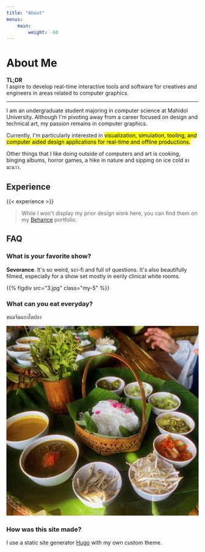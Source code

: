 ```yaml
---
title: "About"
menus:
    main:
        weight: -60
---
```


# About Me

<b>TL;DR</b>  
I aspire to develop real-time interactive tools and software for creatives and engineers in areas related to computer graphics.

---

I am an undergraduate student majoring in computer science at Mahidol University. Although I'm pivoting away from a career focused on design and technical art, my passion remains in computer graphics. 

Currently, I'm particularly interested in <mark>visualization, simulation, tooling, and computer aided design applications for real-time and offline productions.</mark>

Other things that I like doing outside of computers and art is cooking, binging albums, horror games, a hike in nature and sipping on ice cold <span class="font-sans-thai font-normal tracking-tight">ชามะนาว</span>.

<!-- ---
Growing up in South Africa I always had these interests clash, I was drawn to the arts but I was also drawn to the maths and sciences. I was fascinated to know how things were made, I always watched the extras on all the DVDs I had at home and binged the hell out of How Its Made on the Discovery channel. I loved creation and how math and sciences were the means of doing that. However there was this notion growing up that these interests were to be separate. Attempting of having a deep interest in both were seen as counterproductive or unrealistic. Yet to me it always made sense that having a deep interest in both the arts and STEM could coexist and even intersect each other in interesting ways.
--- -->

## Experience

{{< experience >}}

<div class="my-5">

> While I won't display my prior design work here, you can find them on my [Behance](https://www.behance.net/austinmaddison) portfolio. 

## FAQ
### What is your favorite show?
**Severance**. It's so weird, sci-fi and full of questions. It's also beautifully filmed, especially for a show set mostly in eerily clinical white rooms.  

{{% figdiv src="3.jpg" class="my-5" %}}

### What can you eat everyday?
<span class="font-sans-thai">ขนมจีนแกงไตปลา</span>

<img class="mx-auto my-5" width=600px src="image.jpg">

<!-- ### Who inspires you?

Besides all the amazing people in my life: family, friends, mentors and ajarns here are some people and places that really make me go wow, I want to do something like that.

**Some Heros (People and Studios)**:  
[Wolfgang Engel](https://diaryofagraphicsprogrammer.blogspot.com/)  
[Inigo Quilez](https://iquilezles.org/)   
[Krzysztof Narkowicz](https://knarkowicz.wordpress.com/)   
[Morhan McGuire]()  
[Eric Haines]()   
[Tomas Möller]()   
[Mat "MJP"]()  
[John Chapman](https://john-chapman.github.io/)     
[Santa Monica Studios](https://sms.playstation.com/)   
[Man Vs Machine](https://mvsm.com/)  
[Remedy](https://www.remedygames.com/article/gdc2024) <span class="text-zinc-50 text-opacity-40">*Did I mention I love Remedy?*</span>  
[Weta Digital/FX](https://www.wetafx.co.nz/)
and many more... -->

### How was this site made?
I use a static site generator [Hugo](https://gohugo.io/) with my own custom theme.  